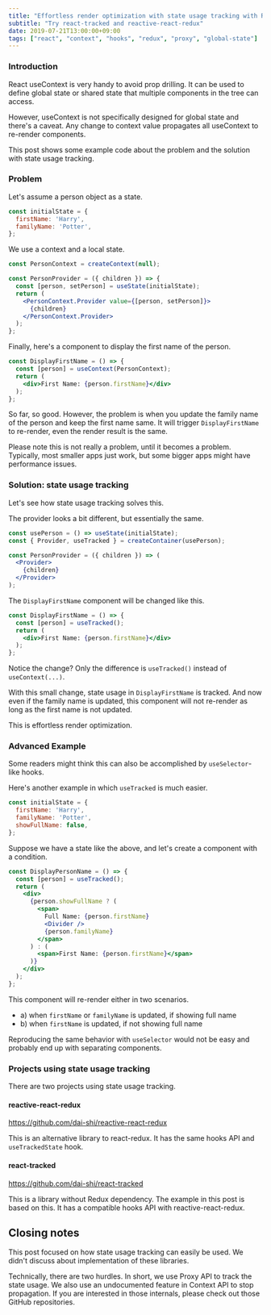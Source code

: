 ```yaml
---
title: "Effortless render optimization with state usage tracking with React hooks"
subtitle: "Try react-tracked and reactive-react-redux"
date: 2019-07-21T13:00:00+09:00
tags: ["react", "context", "hooks", "redux", "proxy", "global-state"]
---
```


### Introduction

React useContext is very handy to avoid prop drilling.
It can be used to define global state or shared state
that multiple components in the tree can access.

However, useContext is not specifically designed for
global state and there's a caveat.
Any change to context value propagates all useContext
to re-render components.

This post shows some example code about the problem
and the solution with state usage tracking.

### Problem

Let's assume a person object as a state.

```javascript
const initialState = {
  firstName: 'Harry',
  familyName: 'Potter',
};
```

We use a context and a local state.

```jsx
const PersonContext = createContext(null);

const PersonProvider = ({ children }) => {
  const [person, setPerson] = useState(initialState);
  return (
    <PersonContext.Provider value={[person, setPerson]}>
      {children}
    </PersonContext.Provider>
  );
};
```

Finally, here's a component to display the first name of the person.

```jsx
const DisplayFirstName = () => {
  const [person] = useContext(PersonContext);
  return (
    <div>First Name: {person.firstName}</div>
  );
};
```

So far, so good. However, the problem is when you
update the family name of the person and keep the first name same.
It will trigger `DisplayFirstName` to re-render,
even the render result is the same.

Please note this is not really a problem, until it becomes a problem.
Typically, most smaller apps just work, but some bigger apps
might have performance issues.

### Solution: state usage tracking

Let's see how state usage tracking solves this.

The provider looks a bit different, but essentially the same.

```jsx
const usePerson = () => useState(initialState);
const { Provider, useTracked } = createContainer(usePerson);

const PersonProvider = ({ children }) => (
  <Provider>
    {children}
  </Provider>
);
```

The `DisplayFirstName` component will be changed like this.

```jsx
const DisplayFirstName = () => {
  const [person] = useTracked();
  return (
    <div>First Name: {person.firstName}</div>
  );
};
```

Notice the change?
Only the difference is `useTracked()` instead of `useContext(...)`.

With this small change, state usage in `DisplayFirstName` is tracked.
And now even if the family name is updated,
this component will not re-render as long as the first name is not updated.

This is effortless render optimization.

### Advanced Example

Some readers might think
this can also be accomplished by `useSelector`-like hooks.

Here's another example in which `useTracked` is much easier.

```javascript
const initialState = {
  firstName: 'Harry',
  familyName: 'Potter',
  showFullName: false,
};
```

Suppose we have a state like the above,
and let's create a component with a condition.

```jsx
const DisplayPersonName = () => {
  const [person] = useTracked();
  return (
    <div>
      {person.showFullName ? (
        <span>
          Full Name: {person.firstName}
          <Divider />
          {person.familyName}
        </span>
      ) : (
        <span>First Name: {person.firstName}</span>
      )}
    </div>
  );
};
```

This component will re-render either in two scenarios.

- a) when `firstName` or `familyName` is updated, if showing full name
- b) when `firstName` is updated, if not showing full name

Reproducing the same behavior with `useSelector` would
not be easy and probably end up with separating components.

### Projects using state usage tracking

There are two projects using state usage tracking.

#### reactive-react-redux

https://github.com/dai-shi/reactive-react-redux

This is an alternative library to react-redux.
It has the same hooks API and `useTrackedState` hook.

#### react-tracked

https://github.com/dai-shi/react-tracked

This is a library without Redux dependency.
The example in this post is based on this.
It has a compatible hooks API with reactive-react-redux.

## Closing notes

This post focused on how state usage tracking can easily be used.
We didn't discuss about implementation of these libraries.

Technically, there are two hurdles.
In short, we use Proxy API to track the state usage.
We also use an undocumented feature in Context API
to stop propagation.
If you are interested in those internals,
please check out those GitHub repositories.
